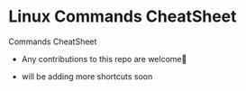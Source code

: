# Linux Commands CheatSheet

Commands CheatSheet




- Any contributions to this repo are welcome🐧

- will be adding more shortcuts soon
